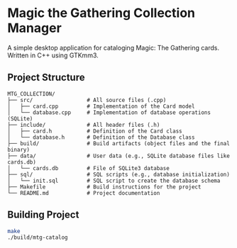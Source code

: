 # Magic the Gathering Collection Manager
A simple desktop application for cataloging Magic: The Gathering cards.
Written in C++ using GTKmm3.

## Project Structure
```
MTG_COLLECTION/
├── src/                 # All source files (.cpp)
│   ├── card.cpp         # Implementation of the Card model
│   └── database.cpp     # Implementation of database operations (SQLite)
├── include/             # All header files (.h)
│   ├── card.h           # Definition of the Card class
│   └── database.h       # Definition of the Database class
├── build/               # Build artifacts (object files and the final binary)
├── data/                # User data (e.g., SQLite database files like cards.db)
│   └── cards.db         # File of SQLite3 database
├── sql/                 # SQL scripts (e.g., database initialization)
│   └── init.sql         # SQL script to create the database schema
├── Makefile             # Build instructions for the project
└── README.md            # Project documentation
```

## Building Project
```bash
make
./build/mtg-catalog

